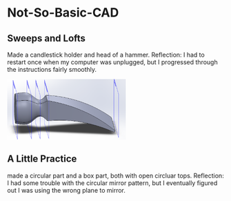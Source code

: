 # Not-So-Basic-CAD
## Sweeps and Lofts
Made a candlestick holder and head of a hammer. Reflection: I had to restart once when my computer was unplugged, but I progressed through the instructions fairly smoothly.

<img src="Images/Hammer%20(Loft).PNG" width="275">

## A Little Practice
made a circular part and a box part, both with open circluar tops. Reflection: I had some trouble with the circular mirror pattern, but I eventually figured out I was using the wrong plane to mirror.

